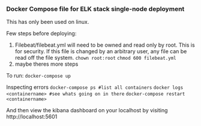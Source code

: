 ### Docker Compose file for ELK stack single-node deployment
This has only been used on linux.

Few steps before deploying:
1. Filebeat/filebeat.yml will need to be owned and read only by root. This is for security. If this file is changed by an arbitrary user, any file can be read off the file system.
`chown root:root`
`chmod 600 filebeat.yml`
2. maybe theres more steps


To run:
`docker-compose up`

Inspecting errors
`docker-compose ps #list all containers`
`docker logs <containername> #see whats going on in there`
`docker-compose restart <containername>` 


And then view the kibana dashboard on your localhost by visiting
http://localhost:5601
